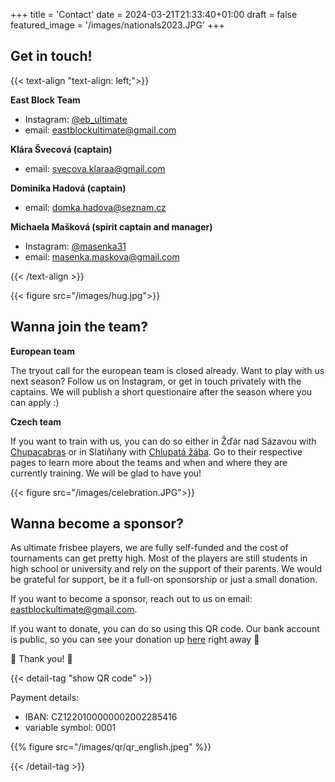 +++
title = 'Contact'
date = 2024-03-21T21:33:40+01:00
draft = false
featured_image = '/images/nationals2023.JPG'
+++

## Get in touch!

<i class="fa-solid fa-search"></i>

{{< text-align "text-align: left;">}}

**East Block Team**

- Instagram: [@eb_ultimate](https://www.instagram.com/eb_ultimate)
- email: eastblockultimate@gmail.com

**Klára Švecová (captain)**
- email: svecova.klaraa@gmail.com

**Dominika Hadová (captain)**
- email: domka.hadova@seznam.cz

**Michaela Mašková (spirit captain and manager)**
- Instagram: [@masenka31](https://www.instagram.com/masenka31)
- email: masenka.maskova@gmail.com

{{< /text-align >}}

{{< figure src="/images/hug.jpg">}}

## Wanna join the team?

**European team**

The tryout call for the european team is closed already. Want to play with us next season? Follow us on Instagram, or get in touch privately with the captains. We will publish a short questionaire after the season where you can apply :)

**Czech team**

If you want to train with us, you can do so either in Žďár nad Sázavou with [Chupacabras](https://chupacabras.cz/treninky/) or in Slatiňany with [Chlupatá žába](https://www.instagram.com/chlupatazaba.ultimate/). Go to their respective pages to learn more about the teams and when and where they are currently training. We will be glad to have you!

{{< figure src="/images/celebration.JPG">}}

## Wanna become a sponsor?

As ultimate frisbee players, we are fully self-funded and the cost of tournaments can get pretty high. Most of the players are still students in high school or university and rely on the support of their parents. We would be grateful for support, be it a full-on sponsorship or just a small donation.

If you want to become a sponsor, reach out to us on email: [eastblockultimate@gmail.com](mailto:eastblockultimate@gmail.com).

If you want to donate, you can do so using this QR code. Our bank account is public, so you can see your donation up [here](https://ib.fio.cz/ib/transparent?a=2002285416) right away 🚀

🤗 Thank you! 🤗

{{< detail-tag "show QR code" >}}

Payment details:
- IBAN: CZ1220100000002002285416
- variable symbol: 0001

{{% figure src="/images/qr/qr_english.jpeg" %}}

{{< /detail-tag >}}

